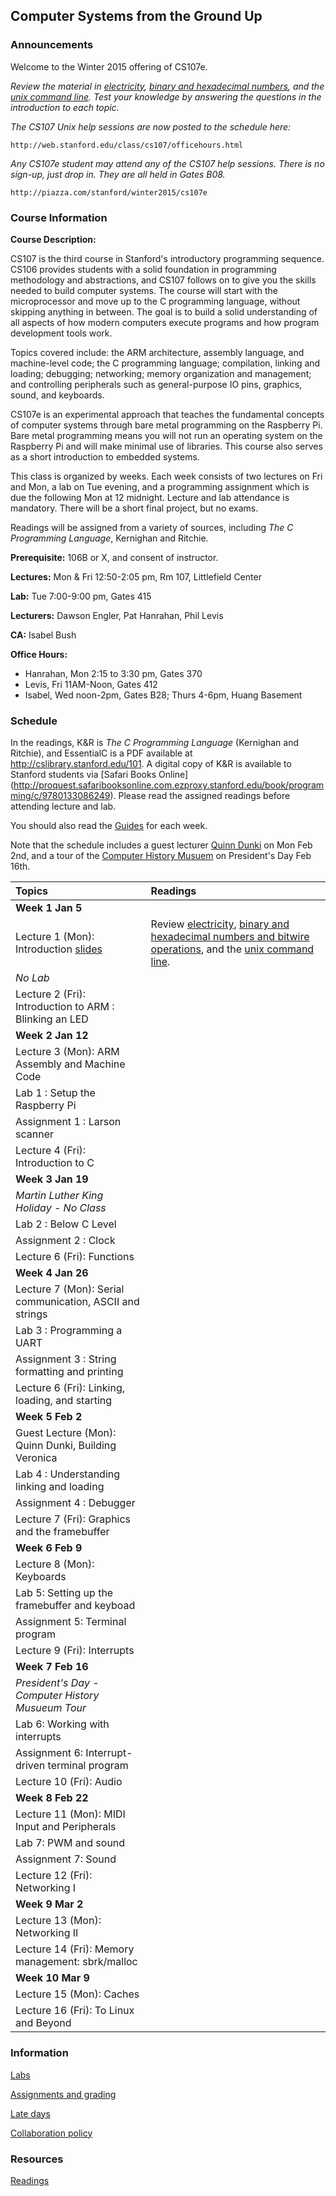 ## Computer Systems from the Ground Up

### Announcements

Welcome to the Winter 2015 offering of CS107e.

*Review the material in [electricity](guides/electricity.md), [binary and hexadecimal numbers](guides/numbers.md), and the [unix command line](guides/unix.md). Test your knowledge by answering the questions in the introduction to each topic.*

*The CS107 Unix help sessions are now posted to the schedule here:*

    http://web.stanford.edu/class/cs107/officehours.html

*Any CS107e student may attend any of the CS107 help sessions. There is no sign-up, just drop in. They are all held in Gates B08.*

    http://piazza.com/stanford/winter2015/cs107e


### Course Information 

**Course Description:** 

CS107 is the third course in Stanford's introductory programming sequence.
CS106 provides students 
with a solid foundation in programming methodology and abstractions,
and CS107 follows on to give you 
the skills needed to build computer systems.
The course will start with the microprocessor and move
up to the C programming language, without skipping anything in between.
The goal is to build a solid understanding of all aspects of
how modern computers execute programs 
and how program development tools work.

Topics covered include:
the ARM architecture, assembly language, and machine-level code;
the C programming language;
compilation, linking and loading; debugging;
networking; memory organization and management;
and controlling peripherals 
such as general-purpose IO pins, graphics, sound, and keyboards.

CS107e is an experimental approach 
that teaches the fundamental concepts of computer systems 
through bare metal programming on the Raspberry Pi.
Bare metal programming means you will not run an operating
system on the Raspberry Pi and will make minimal use of libraries.
This course also serves as a short introduction to embedded systems.

This class is organized by weeks. Each week consists of two lectures
on Fri and Mon, a lab on Tue evening, and a programming assignment
which is due the following Mon at 12 midnight.
Lecture and lab attendance is mandatory.
There will be a short final project,
but no exams. 

Readings will be assigned from a variety of sources,
including *The C Programming Language*, Kernighan and Ritchie.

**Prerequisite:** 106B or X, and consent of instructor. 

**Lectures:** Mon & Fri 12:50-2:05 pm, Rm 107, Littlefield Center

**Lab:** Tue 7:00-9:00 pm, Gates 415

**Lecturers:** Dawson Engler, Pat Hanrahan, Phil Levis

**CA:** Isabel Bush

**Office Hours:**

- Hanrahan, Mon 2:15 to 3:30 pm, Gates 370
- Levis, Fri 11AM-Noon, Gates 412
- Isabel, Wed noon-2pm, Gates B28; Thurs 4-6pm, Huang Basement

### Schedule

In the readings, K&R is *The C Programming Language* (Kernighan and Ritchie),
and EssentialC is a PDF available at http://cslibrary.stanford.edu/101. 
A digital copy of K&R is available to Stanford students via [Safari Books Online]
(http://proquest.safaribooksonline.com.ezproxy.stanford.edu/book/programming/c/9780133086249).
Please read the assigned readings before attending lecture and lab.

You should also read the [Guides](guides/README.md) for each week.

Note that the schedule includes a guest lecturer
[Quinn Dunki](http://quinndunki.com/blondihacks/)
on Mon Feb 2nd, 
and a tour of the [Computer History Musuem](http://www.computerhistory.org/)
on President's Day Feb 16th.


| Topics | Readings |
| :----- | :------- |
| **Week 1 Jan 5**| |
| Lecture 1 (Mon): Introduction [slides](lectures/Intro/intro.pdf) |  Review [electricity](guides/electricity.md), [binary and hexadecimal numbers and bitwire operations](guides/numbers.md), and the [unix command line](guides/unix.md).
| *No Lab* | |
| Lecture 2 (Fri): Introduction to ARM : Blinking an LED | |
| **Week 2 Jan 12** | |
| Lecture 3 (Mon): ARM Assembly and Machine Code | |
| Lab 1 : Setup the Raspberry Pi | |
| Assignment 1 : Larson scanner | |
| Lecture 4 (Fri): Introduction to C | |
| **Week 3 Jan 19** | |
| *Martin Luther King Holiday - No Class* | |
| Lab 2 : Below C Level| |
| Assignment 2 : Clock | |
| Lecture 6 (Fri): Functions | |
| **Week 4 Jan 26** | |
| Lecture 7 (Mon): Serial communication, ASCII and strings | |
| Lab 3 : Programming a UART | |
| Assignment 3 : String formatting and printing | |
| Lecture 6 (Fri): Linking, loading, and starting| |
| **Week 5 Feb 2** | |
| Guest Lecture (Mon): Quinn Dunki, Building Veronica | |
| Lab 4 : Understanding linking and loading | |
| Assignment 4 : Debugger | |
| Lecture 7 (Fri): Graphics and the framebuffer | |
| **Week 6 Feb 9** | |
| Lecture 8 (Mon): Keyboards | |
| Lab 5: Setting up the framebuffer and keyboad| |
| Assignment 5: Terminal program | | 
| Lecture 9 (Fri): Interrupts | |
| **Week 7 Feb 16** | |
| *President's Day - Computer History Musueum Tour* | |
| Lab 6: Working with interrupts
| Assignment 6: Interrupt-driven terminal program
| Lecture 10 (Fri): Audio
| **Week 8 Feb 22** | |
| Lecture 11 (Mon): MIDI Input and Peripherals | |
| Lab 7: PWM and sound | |
| Assignment 7: Sound | |
| Lecture 12 (Fri): Networking I | |
| **Week 9 Mar 2** | |
| Lecture 13 (Mon): Networking II | |
| Lecture 14 (Fri): Memory management: sbrk/malloc | |
| **Week 10 Mar 9** | |
| Lecture 15 (Mon): Caches | |
| Lecture 16 (Fri): To Linux and Beyond | |



### Information

[Labs](labs.md)

[Assignments and grading](assignments.md)

[Late days](late.md)

[Collaboration policy](collaboration.md)

### Resources

[Readings](readings.md)


